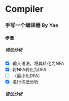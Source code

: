 # Compiler

### 手写一个编译器     By Yae

#### 步骤

##### 词法分析

- [x] 输入语法，将其转化为NFA
- [x] 将NFA转化为DFA
- [ ] （最小化DFA）
- [x] 进行词法分析

##### 语法分析


